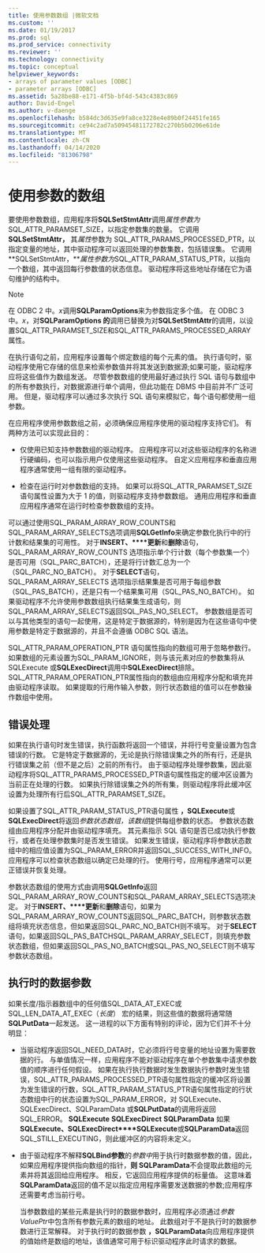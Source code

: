 ```yaml
---
title: 使用参数数组 |微软文档
ms.custom: ''
ms.date: 01/19/2017
ms.prod: sql
ms.prod_service: connectivity
ms.reviewer: ''
ms.technology: connectivity
ms.topic: conceptual
helpviewer_keywords:
- arrays of parameter values [ODBC]
- parameter arrays [ODBC]
ms.assetid: 5a28be88-e171-4f5b-bf4d-543c4383c869
author: David-Engel
ms.author: v-daenge
ms.openlocfilehash: b584dc3d635e9fa8ce3228e4e89b0f24451fe165
ms.sourcegitcommit: ce94c2ad7a50945481172782c270b5b0206e61de
ms.translationtype: MT
ms.contentlocale: zh-CN
ms.lasthandoff: 04/14/2020
ms.locfileid: "81306798"
---
```

# <a name="using-arrays-of-parameters"></a>使用参数的数组
要使用参数数组，应用程序将**SQLSetStmtAttr**调用*属性参数为*SQL_ATTR_PARAMSET_SIZE，以指定参数集的数量。 它调用**SQLSetStmtAttr，** 其*属性*参数为 SQL_ATTR_PARAMS_PROCESSED_PTR，以指定变量的地址，其中驱动程序可以返回处理的参数集数，包括错误集。 它调用**SQLSetStmtAttr，***属性参数为*SQL_ATTR_PARAM_STATUS_PTR，以指向一个数组，其中返回每行参数值的状态信息。 驱动程序将这些地址存储在它为语句维护的结构中。  
  
> [!NOTE]  
>  在 ODBC 2 中。*x*调用**SQLParamOptions**来为参数指定多个值。 在 ODBC 3 中。*x*，对**SQLParamOptions 的**调用已替换为对**SQLSetStmtAttr**的调用，以设置SQL_ATTR_PARAMSET_SIZE和SQL_ATTR_PARAMS_PROCESSED_ARRAY属性。  
  
 在执行语句之前，应用程序设置每个绑定数组的每个元素的值。 执行语句时，驱动程序使用它存储的信息来检索参数值并将其发送到数据源;如果可能，驱动程序应将这些值作为数组发送。 尽管参数数组的使用最好通过执行 SQL 语句与数组中的所有参数执行，对数据源进行单个调用，但此功能在 DBMS 中目前并不广泛可用。 但是，驱动程序可以通过多次执行 SQL 语句来模拟它，每个语句都使用一组参数。  
  
 在应用程序使用参数数组之前，必须确保应用程序使用的驱动程序支持它们。 有两种方法可以实现此目的：  
  
-   仅使用已知支持参数数组的驱动程序。 应用程序可以对这些驱动程序的名称进行硬编码，也可以指示用户仅使用这些驱动程序。 自定义应用程序和垂直应用程序通常使用一组有限的驱动程序。  
  
-   检查在运行时对参数数组的支持。 如果可以将SQL_ATTR_PARAMSET_SIZE语句属性设置为大于 1 的值，则驱动程序支持参数数组。 通用应用程序和垂直应用程序通常在运行时检查参数数组的支持。  
  
 可以通过使用SQL_PARAM_ARRAY_ROW_COUNTS和SQL_PARAM_ARRAY_SELECTS选项调用**SQLGetInfo**来确定参数化执行中的行计数和结果集的可用性。 对于**INSERT、****更新**和**删除**语句，SQL_PARAM_ARRAY_ROW_COUNTS 选项指示单个行计数（每个参数集一个）是否可用（SQL_PARC_BATCH），还是将行计数汇总为一个（SQL_PARC_NO_BATCH）。 对于**SELECT**语句，SQL_PARAM_ARRAY_SELECTS 选项指示结果集是否可用于每组参数（SQL_PAS_BATCH），还是只有一个结果集可用（SQL_PAS_NO_BATCH）。 如果驱动程序不允许使用参数数组执行结果集生成语句，则SQL_PARAM_ARRAY_SELECTS返回SQL_PAS_NO_SELECT。 参数数组是否可以与其他类型的语句一起使用，这是特定于数据源的，特别是因为在这些语句中使用参数是特定于数据源的，并且不会遵循 ODBC SQL 语法。  
  
 SQL_ATTR_PARAM_OPERATION_PTR 语句属性指向的数组可用于忽略参数行。 如果数组的元素设置为SQL_PARAM_IGNORE，则与该元素对应的参数集将从 SQLExecute 或**SQLExecDirect**调用中**SQLExecDirect**排除。 SQL_ATTR_PARAM_OPERATION_PTR属性指向的数组由应用程序分配和填充并由驱动程序读取。 如果提取的行用作输入参数，则行状态数组的值可以在参数操作数组中使用。  
  
## <a name="error-processing"></a>错误处理  
 如果在执行语句时发生错误，执行函数将返回一个错误，并将行号变量设置为包含错误的行数。 它是特定于数据源的，无论是执行除错误集之外的所有行，还是执行错误集之前（但不是之后）之前的所有行。 由于驱动程序处理参数集，因此驱动程序将SQL_ATTR_PARAMS_PROCESSED_PTR语句属性指定的缓冲区设置为当前正在处理的行数。 如果执行除错误集之外的所有集，则驱动程序将此缓冲区设置为处理所有行后SQL_ATTR_PARAMSET_SIZE。  
  
 如果设置了SQL_ATTR_PARAM_STATUS_PTR语句属性 **，SQLExecute**或**SQLExecDirect**将返回*参数状态数组，该数组*提供每组参数的状态。 参数状态数组由应用程序分配并由驱动程序填充。 其元素指示 SQL 语句是否已成功执行参数行，或者在处理参数集时是否发生错误。 如果发生错误，驱动程序将参数状态数组中的相应值设置为SQL_PARAM_ERROR并返回SQL_SUCCESS_WITH_INFO。 应用程序可以检查状态数组以确定已处理的行。 使用行号，应用程序通常可以更正错误并恢复处理。  
  
 参数状态数组的使用方式由调用**SQLGetInfo**返回SQL_PARAM_ARRAY_ROW_COUNTS和SQL_PARAM_ARRAY_SELECTS选项决定。 对于**INSERT、****更新**和**删除**语句，如果为SQL_PARAM_ARRAY_ROW_COUNTS返回SQL_PARC_BATCH，则参数状态数组将填充状态信息，但如果返回SQL_PARC_NO_BATCH则不填写。 对于**SELECT**语句，如果返回SQL_PAS_BATCHSQL_PARAM_ARRAY_SELECT，则填充参数状态数组，但如果返回SQL_PAS_NO_BATCH或SQL_PAS_NO_SELECT则不填写参数状态数组。  
  
## <a name="data-at-execution-parameters"></a>执行时的数据参数  
 如果长度/指示器数组中的任何值SQL_DATA_AT_EXEC或SQL_LEN_DATA_AT_EXEC（*长度*） 宏的结果，则这些值的数据将通常随**SQLPutData**一起发送。 这一进程的以下方面有特别的评论，因为它们并不十分明显：  
  
-   当驱动程序返回SQL_NEED_DATA时，它必须将行号变量的地址设置为需要数据的行。 与单值情况一样，应用程序不能对驱动程序在单个参数集中请求参数值的顺序进行任何假设。 如果在执行执行数据时发生数据执行参数时发生错误，SQL_ATTR_PARAMS_PROCESSED_PTR语句属性指定的缓冲区将设置为发生错误的行数，SQL_ATTR_PARAM_STATUS_PTR语句属性指定的行状态数组中行的状态设置为SQL_PARAM_ERROR，对 SQLExecute、SQLExecDirect、SQLParamData 或**SQLPutData**的调用将返回SQL_ERROR。 **SQLExecute** **SQLExecDirect** **SQLParamData** 如果**SQLExecute、SQLExecDirect****SQLExecute**或**SQLParamData**返回SQL_STILL_EXECUTING，则此缓冲区的内容将未定义。  
  
-   由于驱动程序不解释**SQLBind参数**的*参数中*用于执行时数据参数的值，因此，如果应用程序提供指向数组的指针，**则 SQLParamData**不会提取此数组的元素并将其返回给应用程序。 相反，它返回应用程序提供的标量值。 这意味着**SQLParamData**返回的值不足以指定应用程序需要发送数据的参数;应用程序还需要考虑当前行号。  
  
     当参数数组的某些元素是执行时的数据参数时，应用程序必须通过*参数ValuePtr*中包含所有参数元素的数组的地址。 此数组对于不是执行时的数据参数进行正常解释。 对于执行时的数据参数 **，SQLParamData**向应用程序提供的值始终是数组的地址，该值通常可用于标识驱动程序此时请求的数据。

